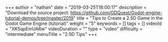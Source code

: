+++
author = "nathan"
date = "2019-03-25T18:00:17"
description = "Download the source project: https://github.com/GDQuest/Godot-engine-tutorial-demos/tree/master/2019"
title = "Tips to Create a 2.5D Game in the Godot Game Engine (tutorial)"
weight = "5"
keywords = []
tags = []
videoId = "XK5qpEmUA6w"
videoDuration = ""
type = "video"
difficulty = "intermediate"
menuTitle = "2.5D Tips"
+++
